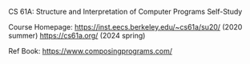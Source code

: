 CS 61A: Structure and Interpretation of Computer Programs Self-Study

Course Homepage: 
https://inst.eecs.berkeley.edu/~cs61a/su20/ (2020 summer) https://cs61a.org/ (2024 spring)

Ref Book: 
https://www.composingprograms.com/
